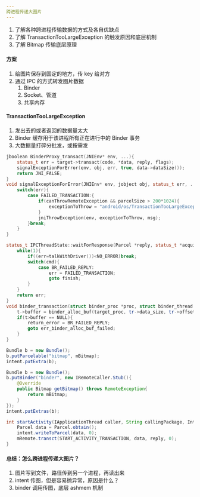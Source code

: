 ```yaml
---
跨进程传递大图片
---
```


1. 了解各种跨进程传输数据的方式及各自优缺点
2. 了解 TransactionTooLargeException 的触发原因和底层机制
3. 了解 Bitmap 传输底层原理

#### 方案

1. 给图片保存到固定的地方，传 key 给对方
2. 通过 IPC 的方式转发图片数据
   1. Binder
   2. Socket、管道
   3. 共享内存

#### TransactionTooLargeException

1. 发出去的或者返回的数据量太大
2. Binder 缓存用于该进程所有正在进行中的 Binder 事务
3. 大数据量打碎分批发，或按需发

```c++
jboolean BinderProxy_transact(JNIEnv* env, ...){
    status_t err = target->transact(code, *data, reply, flags);
    signalExceptionForError(env, obj, err, true, data->dataSize());
    return JNI_FALSE;
}
void signalExceptionForError(JNIEnv* env, jobject obj, status_t err, ...){
    switch(err){
        case FAILED_TRANSACTION:{
            if(canThrowRemoteException && parcelSize > 200*1024){
                exceptionToThrow = "android/os/TransactionTooLargeException";
            }
            jniThrowException(env, exceptionToThrow, msg);
        }break;
    }
}
```

```c++
status_t IPCThreadState::waitForResponse(Parcel *reply, status_t *acquireResult){
	while(1){
		if((err=talkWithDriver())<NO_ERROR)break;
        switch(cmd){
            case BR_FAILED_REPLY:
                err = FAILED_TRANSACTION;
                goto finish;
        }
	}
    return err;
}
void binder_transaction(struct binder_proc *proc, struct binder_thread *thread, struct binder_transaction_data *tr, int reply){
    t->buffer = binder_alloc_buf(target_proc, tr->data_size, tr->offsets_size, !reply && (t->flags&TF_ONE_WAY));
    if(t>buffer == NULL){
        return_error = BR_FAILED_REPLY;
        goto err_binder_alloc_buf_failed;
    }
}
```

```java
Bundle b = new Bundle();
b.putParcelable("bitmap", mBitmap);
intent.putExtra(b);

Bundle b = new Bundle();
b.putBinder("binder", new IRemoteCaller.Stub(){
    @Override
    public Bitmap getBitmap() throws RemoteException{
        return mBitmap;
    }
});
intent.putExtras(b);
```

```java
int startActivity(IApplicationThread caller, String callingPackage, Intent intent, ...){
    Parcel data = Parcel.obtain();
    intent.writeToParcel(data, 0);
    mRemote.transct(START_ACTIVITY_TRANSACTION, data, reply, 0);
}
```

#### 总结：怎么跨进程传递大图片？

1. 图片写到文件，路径传到另一个进程，再读出来
2. intent 传图，但是容易抛异常，原因是什么？
3. binder 调用传图，底层 ashmem 机制